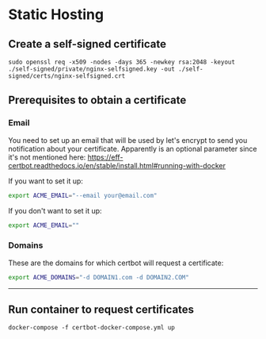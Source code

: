 # Static Hosting

## Create a self-signed certificate

```
sudo openssl req -x509 -nodes -days 365 -newkey rsa:2048 -keyout ./self-signed/private/nginx-selfsigned.key -out ./self-signed/certs/nginx-selfsigned.crt
```

## Prerequisites to obtain a certificate

### Email

You need to set up an email that will be used by let's encrypt to send you notification about your certificate.
Apparently is an optional parameter since it's not mentioned here: https://eff-certbot.readthedocs.io/en/stable/install.html#running-with-docker

If you want to set it up:

```bash
export ACME_EMAIL="--email your@email.com" 
```

If you don't want to set it up:

```bash
export ACME_EMAIL="" 
```

### Domains

These are the domains for which certbot will request a certificate:

```bash
export ACME_DOMAINS="-d DOMAIN1.com -d DOMAIN2.COM"
```

---

## Run container to request certificates

```
docker-compose -f certbot-docker-compose.yml up
```

